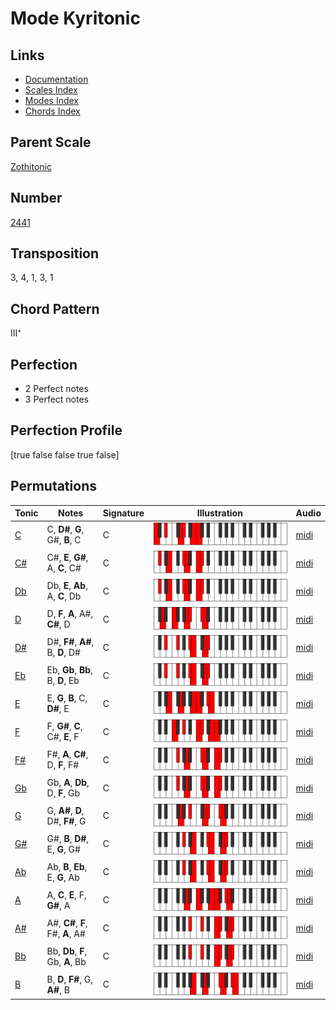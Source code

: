 # Mode Kyritonic

## Links

- [Documentation](README.md)
- [Scales Index](Scales.md)
- [Modes Index](Modes.md)
- [Chords Index](Chords.md)

## Parent Scale

[Zothitonic](ScaleZothitonic.md)

## Number

[2441](https://ianring.com/musictheory/scales/2441)

## Transposition

3, 4, 1, 3, 1

## Chord Pattern

III⁺

## Perfection

- 2 Perfect notes
- 3 Perfect notes

## Perfection Profile

[true false false true false]

## Permutations

| Tonic | Notes | Signature | Illustration | Audio |
|-------|-------|-----------|--------------|-------|
| [C](ModeCNaturalKyritonic.md) | C, **D#**, **G**, G#, **B**, C | C | ![CNaturalKyritonic](ModeCNaturalKyritonic.png) | [midi](https://github.com/edipermadi/music/blob/main/docs/ModeCNaturalKyritonic.mid?raw=true) |
| [C#](ModeCSharpKyritonic.md) | C#, **E**, **G#**, A, **C**, C# | C | ![CSharpKyritonic](ModeCSharpKyritonic.png) | [midi](https://github.com/edipermadi/music/blob/main/docs/ModeCSharpKyritonic.mid?raw=true) |
| [Db](ModeDFlatKyritonic.md) | Db, **E**, **Ab**, A, **C**, Db | C | ![DFlatKyritonic](ModeDFlatKyritonic.png) | [midi](https://github.com/edipermadi/music/blob/main/docs/ModeDFlatKyritonic.mid?raw=true) |
| [D](ModeDNaturalKyritonic.md) | D, **F**, **A**, A#, **C#**, D | C | ![DNaturalKyritonic](ModeDNaturalKyritonic.png) | [midi](https://github.com/edipermadi/music/blob/main/docs/ModeDNaturalKyritonic.mid?raw=true) |
| [D#](ModeDSharpKyritonic.md) | D#, **F#**, **A#**, B, **D**, D# | C | ![DSharpKyritonic](ModeDSharpKyritonic.png) | [midi](https://github.com/edipermadi/music/blob/main/docs/ModeDSharpKyritonic.mid?raw=true) |
| [Eb](ModeEFlatKyritonic.md) | Eb, **Gb**, **Bb**, B, **D**, Eb | C | ![EFlatKyritonic](ModeEFlatKyritonic.png) | [midi](https://github.com/edipermadi/music/blob/main/docs/ModeEFlatKyritonic.mid?raw=true) |
| [E](ModeENaturalKyritonic.md) | E, **G**, **B**, C, **D#**, E | C | ![ENaturalKyritonic](ModeENaturalKyritonic.png) | [midi](https://github.com/edipermadi/music/blob/main/docs/ModeENaturalKyritonic.mid?raw=true) |
| [F](ModeFNaturalKyritonic.md) | F, **G#**, **C**, C#, **E**, F | C | ![FNaturalKyritonic](ModeFNaturalKyritonic.png) | [midi](https://github.com/edipermadi/music/blob/main/docs/ModeFNaturalKyritonic.mid?raw=true) |
| [F#](ModeFSharpKyritonic.md) | F#, **A**, **C#**, D, **F**, F# | C | ![FSharpKyritonic](ModeFSharpKyritonic.png) | [midi](https://github.com/edipermadi/music/blob/main/docs/ModeFSharpKyritonic.mid?raw=true) |
| [Gb](ModeGFlatKyritonic.md) | Gb, **A**, **Db**, D, **F**, Gb | C | ![GFlatKyritonic](ModeGFlatKyritonic.png) | [midi](https://github.com/edipermadi/music/blob/main/docs/ModeGFlatKyritonic.mid?raw=true) |
| [G](ModeGNaturalKyritonic.md) | G, **A#**, **D**, D#, **F#**, G | C | ![GNaturalKyritonic](ModeGNaturalKyritonic.png) | [midi](https://github.com/edipermadi/music/blob/main/docs/ModeGNaturalKyritonic.mid?raw=true) |
| [G#](ModeGSharpKyritonic.md) | G#, **B**, **D#**, E, **G**, G# | C | ![GSharpKyritonic](ModeGSharpKyritonic.png) | [midi](https://github.com/edipermadi/music/blob/main/docs/ModeGSharpKyritonic.mid?raw=true) |
| [Ab](ModeAFlatKyritonic.md) | Ab, **B**, **Eb**, E, **G**, Ab | C | ![AFlatKyritonic](ModeAFlatKyritonic.png) | [midi](https://github.com/edipermadi/music/blob/main/docs/ModeAFlatKyritonic.mid?raw=true) |
| [A](ModeANaturalKyritonic.md) | A, **C**, **E**, F, **G#**, A | C | ![ANaturalKyritonic](ModeANaturalKyritonic.png) | [midi](https://github.com/edipermadi/music/blob/main/docs/ModeANaturalKyritonic.mid?raw=true) |
| [A#](ModeASharpKyritonic.md) | A#, **C#**, **F**, F#, **A**, A# | C | ![ASharpKyritonic](ModeASharpKyritonic.png) | [midi](https://github.com/edipermadi/music/blob/main/docs/ModeASharpKyritonic.mid?raw=true) |
| [Bb](ModeBFlatKyritonic.md) | Bb, **Db**, **F**, Gb, **A**, Bb | C | ![BFlatKyritonic](ModeBFlatKyritonic.png) | [midi](https://github.com/edipermadi/music/blob/main/docs/ModeBFlatKyritonic.mid?raw=true) |
| [B](ModeBNaturalKyritonic.md) | B, **D**, **F#**, G, **A#**, B | C | ![BNaturalKyritonic](ModeBNaturalKyritonic.png) | [midi](https://github.com/edipermadi/music/blob/main/docs/ModeBNaturalKyritonic.mid?raw=true) |
